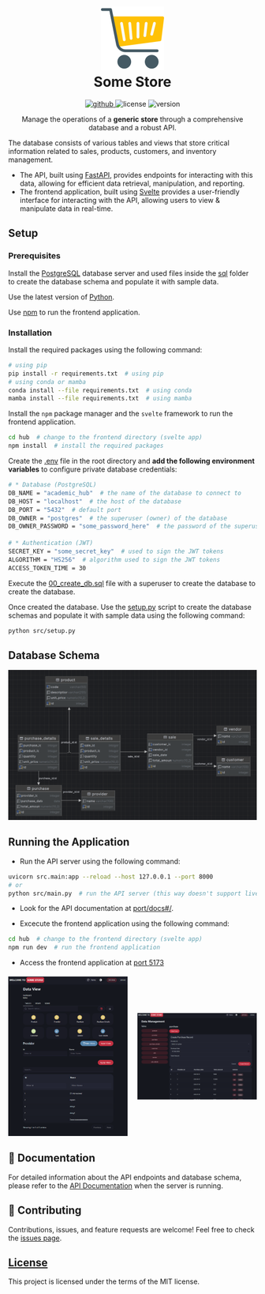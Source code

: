 <h1 align="center">
   <img src="./assets/icons/carts.png" alt="Some Store Icon" width="128">
   <div align="center">Some Store</div>
</h1>

<p align="center">
    <a href="https://github.com/Yrrrrrf/some_store">
        <img alt="github" src="https://img.shields.io/badge/github-Yrrrrrf%2Fsome__store-58A6FF?style=for-the-badge&logo=github" height="24">
    </a>
    <img alt="license" src="https://img.shields.io/badge/license-MIT-green?style=for-the-badge" height="24">
    <img alt="version" src="https://img.shields.io/badge/version-0.1.0-blue?style=for-the-badge" height="24">
</p>

<p align="center">
Manage the operations of a <strong>generic store</strong> through a comprehensive database and a robust API.
</p>

The database consists of various tables and views that store critical information related to sales, products, customers, and inventory management.

- The API, built using [FastAPI](https://fastapi.tiangolo.com/), provides endpoints for interacting with this data, allowing for efficient data retrieval, manipulation, and reporting.
- The frontend application, built using [Svelte](https://svelte.dev/) provides a user-friendly interface for interacting with the API, allowing users to view & manipulate data in real-time.

## Setup

### Prerequisites

Install the [PostgreSQL](https://www.postgresql.org/download/) database server and used files inside the [sql](./sql) folder to create the database schema and populate it with sample data.

Use the latest version of [Python](https://www.python.org/downloads/).

Use [npm](https://www.npmjs.com/get-npm) to run the frontend application.

### Installation

Install the required packages using the following command:
```bash
# using pip
pip install -r requirements.txt  # using pip
# using conda or mamba
conda install --file requirements.txt  # using conda
mamba install --file requirements.txt  # using mamba
```

Install the `npm` package manager and the `svelte` framework to run the frontend application.
```bash
cd hub  # change to the frontend directory (svelte app)
npm install  # install the required packages
```

Create the [.env](./.env) file in the root directory and **add the following environment variables** to configure private database credentials:
```bash
# * Database (PostgreSQL)
DB_NAME = "academic_hub"  # the name of the database to connect to
DB_HOST = "localhost"  # the host of the database
DB_PORT = "5432"  # default port
DB_OWNER = "postgres"  # the superuser (owner) of the database
DB_OWNER_PASSWORD = "some_password_here"  # the password of the superuser

# * Authentication (JWT)
SECRET_KEY = "some_secret_key"  # used to sign the JWT tokens
ALGORITHM = "HS256"  # algorithm used to sign the JWT tokens
ACCESS_TOKEN_TIME = 30
```

Execute the [00_create_db.sql](./sql/00_create_db.sql) file with a superuser to create the database to create the database.

Once created the database. Use the [setup.py](./src/setup.py) script to create the database schemas and populate it with sample data using the following command:
```bash
python src/setup.py
```

## Database Schema

![db entity relationship diagram](./assets/static/db_erd.png)

## Running the Application

- Run the API server using the following command:
```bash
uvicorn src.main:app --reload --host 127.0.0.1 --port 8000
# or 
python src/main.py  # run the API server (this way doesn't support live reload)
```
- Look for the API documentation at [port/docs#/](http://127.0.0.1:8000/docs#/).

- Excecute the frontend application using the following command:
```bash
cd hub  # change to the frontend directory (svelte app)
npm run dev  # run the frontend application
```
- Access the frontend application at [port 5173](http://localhost:5173/)

<div style="display: flex; justify-content: space-between; align-items: center; margin: 20px 0;">
    <div style="flex: 1; margin-right: 10px;">
        <img src="./assets/static/data_view.png" alt="Data View" style="width: 100%; max-width: 400px;">
    </div>
    <div style="flex: 1; margin-left: 10px;">
        <img src="./assets/static/data_management.png" alt="Data Management" style="width: 100%; max-width: 400px;">
    </div>
</div>

## 📘 Documentation

For detailed information about the API endpoints and database schema, please refer to the [API Documentation](http://127.0.0.1:8000/docs) when the server is running.

## 🤝 Contributing

Contributions, issues, and feature requests are welcome! Feel free to check the [issues page](https://github.com/Yrrrrrf/some_store/issues).

## [License](./LICENSE)

This project is licensed under the terms of the MIT license.
